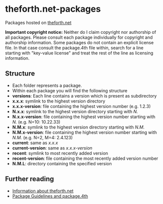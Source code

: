 # theforth.net-packages
Packages hosted on [theforth.net](https://theforth.net)

**Important copyright notice:**
Neither do I claim copyright nor authorship of all packages.
Please consult each package individually for copyright and authorship information.
Some packages do not contain an explicit license file. In that case consult the package.4th file within,
search for a line starting with "key-value license" and treat the rest of the line as licensing information.

## Structure
- Each folder represents a package.
- Within each package you will find the following structure
 - **versions**: Each line contains a version which is present as subdirectory
 - **x.x.x**: symlink to the highest version directory
 - **x.x.x-version**: file containing the highest version number (e.g. 1.2.3)
 - **N.x.x**: symlink to the highest version directory starting with *N.*
 - **N.x.x-version**: file containing the highest version number starting with *N.* (e.g. N=10: 10.22.33)
 - **N.M.x**: symlink to the highest version directory starting with *N.M.*
 - **N.M.x-version**: file containing the highest version number starting with *N.M.* (e.g. N=2, M=4: 2.4.123)
 - **current**: same as *x.x.x*
 - **current-version**: same as *x.x.x-version*
 - **recent**: symlink to most recently added version
 - **recent-version**: file containing the most recently added version number
 - **N.M.L**: directory containing the specified version
 
## Further reading
- [Information about theforth.net](https://theforth.net)
- [Package Guidelines and package.4th](https://theforth.net/guidelines)

